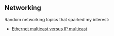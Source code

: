 Networking
----------

Random networking topics that sparked my interest:

* [Ethernet multicast versus IP multicast](Ethernet-multicast-versus-IP-multicast/README.md)

